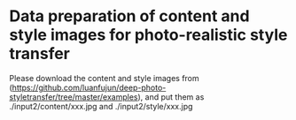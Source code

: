 # Data preparation of content and style images for photo-realistic style transfer

Please download the content and style images from (https://github.com/luanfujun/deep-photo-styletransfer/tree/master/examples),
and put them as ./input2/content/xxx.jpg and ./input2/style/xxx.jpg
